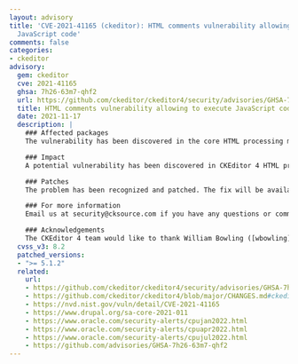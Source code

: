 ```yaml
---
layout: advisory
title: 'CVE-2021-41165 (ckeditor): HTML comments vulnerability allowing to execute
  JavaScript code'
comments: false
categories:
- ckeditor
advisory:
  gem: ckeditor
  cve: 2021-41165
  ghsa: 7h26-63m7-qhf2
  url: https://github.com/ckeditor/ckeditor4/security/advisories/GHSA-7h26-63m7-qhf2
  title: HTML comments vulnerability allowing to execute JavaScript code
  date: 2021-11-17
  description: |
    ### Affected packages
    The vulnerability has been discovered in the core HTML processing module and may affect all plugins used by CKEditor 4.

    ### Impact
    A potential vulnerability has been discovered in CKEditor 4 HTML processing core module. The vulnerability allowed to inject malformed comments HTML bypassing content sanitization, which could result in executing JavaScript code. It affects all users using the CKEditor 4 at version < 4.17.0.

    ### Patches
    The problem has been recognized and patched. The fix will be available in version 4.17.0.

    ### For more information
    Email us at security@cksource.com if you have any questions or comments about this advisory.

    ### Acknowledgements
    The CKEditor 4 team would like to thank William Bowling ([wbowling](https://github.com/wbowling)) for recognizing and reporting this vulnerability.
  cvss_v3: 8.2
  patched_versions:
  - ">= 5.1.2"
  related:
    url:
    - https://github.com/ckeditor/ckeditor4/security/advisories/GHSA-7h26-63m7-qhf2
    - https://github.com/ckeditor/ckeditor4/blob/major/CHANGES.md#ckeditor-417
    - https://nvd.nist.gov/vuln/detail/CVE-2021-41165
    - https://www.drupal.org/sa-core-2021-011
    - https://www.oracle.com/security-alerts/cpujan2022.html
    - https://www.oracle.com/security-alerts/cpuapr2022.html
    - https://www.oracle.com/security-alerts/cpujul2022.html
    - https://github.com/advisories/GHSA-7h26-63m7-qhf2
---
```


